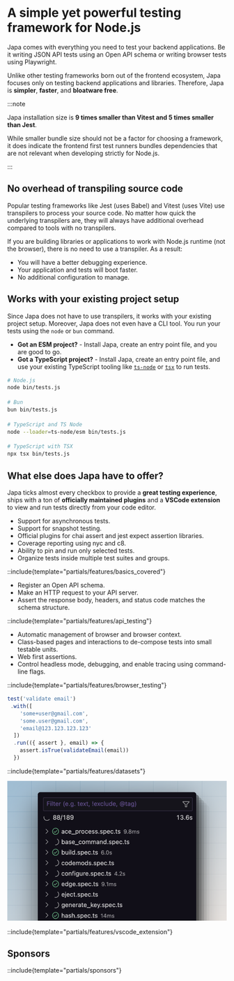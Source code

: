 # A simple yet powerful testing framework for Node.js

Japa comes with everything you need to test your backend applications. Be it writing JSON API tests using an Open API schema or writing browser tests using Playwright.

Unlike other testing frameworks born out of the frontend ecosystem, Japa focuses only on testing backend applications and libraries. Therefore, Japa is **simpler**, **faster**, and **bloatware free**.

:::note

Japa installation size is **9 times smaller than Vitest and 5 times smaller than Jest**. 

While smaller bundle size should not be a factor for choosing a framework, it does indicate the frontend first test runners bundles dependencies that are not relevant when developing strictly for Node.js.

:::


## No overhead of transpiling source code
Popular testing frameworks like Jest (uses Babel) and Vitest (uses Vite) use transpilers to process your source code. No matter how quick the underlying transpilers are, they will always have additional overhead compared to tools with no transpilers.

If you are building libraries or applications to work with Node.js runtime (not the browser), there is no need to use a transpiler. As a result:

- You will have a better debugging experience.
- Your application and tests will boot faster.
- No additional configuration to manage.

## Works with your existing project setup
Since Japa does not have to use transpilers, it works with your existing project setup. Moreover, Japa does not even have a CLI tool. You run your tests using the `node` or `bun` command.

- **Got an ESM project?** - Install Japa, create an entry point file, and you are good to go.
- **Got a TypeScript project?** - Install Japa, create an entry point file, and use your existing TypeScript tooling like [`ts-node`](https://typestrong.org/ts-node/) or [`tsx`](https://github.com/esbuild-kit/tsx) to run tests.

```sh
# Node.js
node bin/tests.js

# Bun
bun bin/tests.js

# TypeScript and TS Node
node --loader=ts-node/esm bin/tests.js

# TypeScript with TSX
npx tsx bin/tests.js
```

## What else does Japa have to offer?
Japa ticks almost every checkbox to provide a **great testing experience**, ships with a ton of **officially maintained plugins** and a **VSCode extension** to view and run tests directly from your code editor.

<div class="feature_highlight">

<div class="feature_highlight_bullet_points">

- Support for asynchronous tests.
- Support for snapshot testing.
- Official plugins for chai assert and jest expect assertion libraries.
- Coverage reporting using nyc and c8.
- Ability to pin and run only selected tests.
- Organize tests inside multiple test suites and groups.

</div>

::include{template="partials/features/basics_covered"}

</div>

<div class="feature_highlight">

<div class="feature_highlight_bullet_points">

- Register an Open API schema.
- Make an HTTP request to your API server.
- Assert the response body, headers, and status code matches the schema structure.

</div>

::include{template="partials/features/api_testing"}

</div>

<div class="feature_highlight">

<div class="feature_highlight_bullet_points">

- Automatic management of browser and browser context.
- Class-based pages and interactions to de-compose tests into small testable units.
- Web first assertions.
- Control headless mode, debugging, and enable tracing using command-line flags.

</div>

::include{template="partials/features/browser_testing"}

</div>

<div class="feature_highlight">

<div>

```ts
test('validate email')
 .with([
    'some+user@gmail.com',
    'some.user@gmail.com',
    'email@123.123.123.123'
  ])
  .run(({ assert }, email) => {
    assert.isTrue(validateEmail(email))
  })
```

</div>

::include{template="partials/features/datasets"}

</div>

<div class="feature_highlight">

<div class="feature_highlight_image" markdown="1">

![](./vscode_extension_image.png)

</div>

::include{template="partials/features/vscode_extension"}

</div>

## Sponsors

::include{template="partials/sponsors"}
